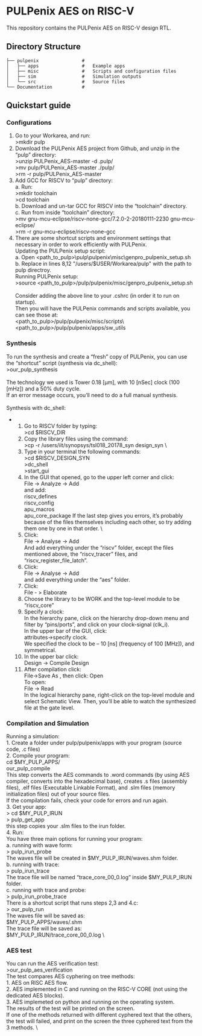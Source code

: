 # PULPenix AES on RISC-V

This repository contains the PULPenix AES on RISC-V design RTL.

## Directory Structure

    ├── pulpenix               	#
    │   ├── apps                #   Example apps 
    │   ├── misc             	#	Scripts and configuration files
    │   ├── sim					#	Simulation outputs
    │   └── src           		#	Source files
    └── Documentation           #

## Quickstart guide

### Configurations
1.	Go to your Workarea, and run: \
		>mkdir pulp 
2.	Download the PULPenix AES project from Github, and unzip in the “pulp” directory: \
		>unzip PULPenix_AES-master -d .pulp/ \
		>mv pulp/PULPenix_AES-master ./pulp/ \
		>rm -r pulp/PULPenix_AES-master 
3.	Add GCC for RISCV to “pulp” directory: \
	a.	Run: \
			>mkdir toolchain \
			>cd toolchain \
	b.	Download and un-tar GCC for RISCV into the “toolchain” directory. \
	c.	Run from inside “toolchain” directory: \
			>mv gnu-mcu-eclipse/riscv-none-gcc/7.2.0-2-20180111-2230 gnu-mcu-eclipse/ \
			>rm -r gnu-mcu-eclipse/riscv-none-gcc 
4.	There are some shortcut scripts and environment settings that necessary in order to work efficiently with PULPenix. \
	Updating the PULPenix setup script: \
	a.	Open <path_to_pulp>\pulp\pulpenix\misc\genpro_pulpenix_setup.sh \
	b.	Replace in lines 8,12 "/users/$USER/Workarea/pulp" with the path to pulp directroy. \
	Running PULPenix setup: \
		>source <path_to_pulp>/pulp/pulpenix/misc/genpro_pulpenix_setup.sh \
	 \
	Consider adding the above line to your .cshrc (in order it to run on startup). \
	Then you will have the PULPenix commands and scripts available, you can see those at: \
		<path_to_pulp>/pulp/pulpenix/misc/scripts\ \
		<path_to_pulp>/pulp/pulpenix/apps/sw_utils 
### Synthesis
To run the synthesis and create a “fresh” copy of PULPenix, you can use the “shortcut” script (synthesis via dc_shell): \
	>our_pulp_synthesis \
 \
The technology we used is Tower 0.18 [μm], with 10 [nSec] clock (100 [mHz]) and a 50% duty cycle. \
If an error message occurs, you’ll need to do a full manual synthesis. \
 \
Synthesis with dc_shell: 
 + 	1.	Go to RISCV folder by typing: \
			>cd $RISCV_DIR 
	2.	Copy the library files using the command: \
			>cp -r /users/iit/synopsys/tsl018_20178_syn design_syn \
	3.	Type in your terminal the following commands: \
			>cd $RISCV_DESIGN_SYN \
			>dc_shell \
			>start_gui 
	4.	In the GUI that opened, go to the upper left corner and click: \
			File -> Analyze -> Add \
		and add: \
			riscv_defines \
			riscv_config \
			apu_macros \
			apu_core_package 
	If the last step gives you errors, it’s probably because of the files themselves including each other, so try adding them one by one in that order. \
	5.	Click: \
			File -> Analyse -> Add \
		And add everything under the “riscv” folder, except the files mentioned above, the “riscv_tracer” files, and “riscv_register_file_latch”. 
	6.	Click: \
			File -> Analyse -> Add \
		and add everything under the “aes” folder. 
	7.	Click: \
			File - > Elaborate 
	8.	Choose the library to be WORK and the top-level module to be “riscv_core” 
	9.	Specify a clock: \
			In the hierarchy pane, click on the hierarchy drop-down menu and filter by “pins/ports”, and click on your clock-signal (clk_i). \
			In the upper bar of the GUI, click: \
				attributes->specify clock. \
			We specified the clock to be – 10 [ns] (frequency of 100 [MHz]), and symmetrical. 
	10.	In the upper bar click: \
			Design -> Compile Design 
	11.	After compilation click: \
			File->Save As <name>,  then click: Open \
		To open: \
			File -> Read <name> \
		In the logical hierarchy pane, right-click on the top-level module and select Schematic View. Then, you’ll be able to watch the synthesized file at the gate level. 
### Compilation and Simulation
Running a simulation: \
	1.	Create a folder under pulp/pulpenix/apps with your program (source code, .c files) \
	2.	Compile your program: \
			cd $MY_PULP_APPS/<progname> \
			our_pulp_compile <progname> \
		This step converts the AES commands to .word commands (by using AES compiler, converts into the hexadecimal base), creates .s files (assembly files), .elf files (Executable Linkable Format), and .slm files (memory initialization files) out of your source files. \
		If the compilation fails, check your code for errors and run again. \
	3.	Get your app: \
			> cd $MY_PULP_IRUN \
			> pulp_get_app <progname> \
		this step copies your .slm files to the irun folder. \
	4.	Run: \
			You have three main options for running your program: \
				a.	running with wave form: \
						> pulp_irun_probe \
					The waves file will be created in $MY_PULP_IRUN/waves.shm folder. \
				b.	running with trace: \
						> pulp_irun_trace \
					The trace file will be named “trace_core_00_0.log” inside $MY_PULP_IRUN folder. \
				c.	running with trace and probe: \
						> pulp_irun_probe_trace \
			There is a shortcut script that runs steps 2,3 and 4.c: \
				> our_pulp_run <progname> \
			The waves file will be saved as: \
				$MY_PULP_APPS/waves/<name>.shm \
			The trace file will be saved as: \
				$MY_PULP_IRUN/trace_core_00_0.log \
### AES test
You can run the AES verification test: \
	>our_pulp_aes_verification \
The test compares AES cyphering on tree methods: \
	1.	AES on RISC AES flow. \
	2.	AES implemented in C and running on the RISC-V CORE (not using the dedicated AES blocks). \
	3.	AES implemeted on python and running on the operating system. \
The results of the test will be printed on the screen. \
If one of the methods returned with different cyphered text that the others, the test will failed, and print on the screen the three cyphered text from the 3 methods. \